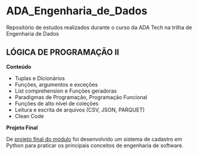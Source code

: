 # ADA_Engenharia_de_Dados
Repositório de estudos realizados durante o curso da ADA Tech na trilha de Engenharia de Dados


## LÓGICA DE PROGRAMAÇÃO II

**Conteúdo**

* Tuplas e Dicionários
* Funções, argumentos e exceções
* List comprehension e Funções geradoras
* Paradigmas de Programação, Programação Funcional
* Funções de alto nível de coleções
* Leitura e escrita de arquivos (CSV, JSON, PARQUET)
* Clean Code

**Projeto Final**

De [projeto final do módulo](https://github.com/mbaliu-treino/ADA_Engenheria_de_Dados/blob/main/Logica_de_Programacao_II/Projeto_Final-Sistema_Registros.ipynb.ipynb) foi desenvolvido um sistema de cadastro em Python para praticar os principais conceitos de engenharia de software.
